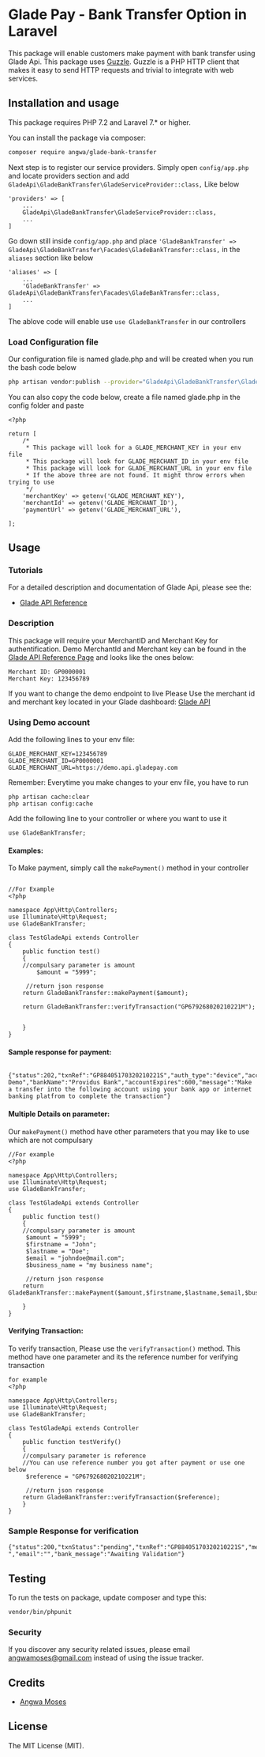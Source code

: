 # Glade Pay - Bank Transfer Option in Laravel

This package will enable customers make payment with bank transfer using Glade Api. This package uses [Guzzle](https://docs.guzzlephp.org/).  Guzzle is a PHP HTTP client that makes it easy to send HTTP requests and trivial to integrate with web services.


## Installation and usage

This package requires PHP 7.2 and Laravel 7.* or higher.  

You can install the package via composer:

```bash
composer require angwa/glade-bank-transfer
```
Next step is to register our service providers. Simply open ```config/app.php``` and locate  providers section and add  ```GladeApi\GladeBankTransfer\GladeServiceProvider::class,``` Like below
```
'providers' => [
    ...
    GladeApi\GladeBankTransfer\GladeServiceProvider::class,
    ...
]

```

Go down still inside ```config/app.php``` and place ```'GladeBankTransfer' => GladeApi\GladeBankTransfer\Facades\GladeBankTransfer::class,``` in the ```aliases``` section like below

```
'aliases' => [
    ...
    'GladeBankTransfer' => GladeApi\GladeBankTransfer\Facades\GladeBankTransfer::class,
    ...
]
```
The ablove code will enable use ```use GladeBankTransfer``` in our controllers

### Load Configuration file
Our configuration file is named glade.php and will be created when you run the bash code below
```bash
php artisan vendor:publish --provider="GladeApi\GladeBankTransfer\GladeServiceProvider"

```

You can also copy the code below, create a file named glade.php in the config folder and paste
```
<?php

return [
    /*
     * This package will look for a GLADE_MERCHANT_KEY in your env file
     * This package will look for GLADE_MERCHANT_ID in your env file
     * This package will look for GLADE_MERCHANT_URL in your env file
     * If the above three are not found. It might throw errors when trying to use
     */
    'merchantKey' => getenv('GLADE_MERCHANT_KEY'),
    'merchantId' => getenv('GLADE_MERCHANT_ID'),
    'paymentUrl' => getenv('GLADE_MERCHANT_URL'),

];

```
## Usage

### Tutorials
For a detailed description and documentation of Glade Api, please see the:
- [Glade API Reference](https://developer.glade.ng/docs/#getting-started)


### Description
This package will require your MerchantID and Merchant Key for authentification. Demo MerchantId and Merchant key can be found in the [Glade API Reference Page](https://developer.glade.ng/docs/#getting-started) and looks like the ones below: 

```
Merchant ID: GP0000001
Merchant Key: 123456789
```

If you want to change the demo endpoint to live Please Use the merchant id and merchant key located in your Glade dashboard:
[Glade API ](https://developer.glade.ng/docs/#getting-started)

### Using Demo account
Add the following lines to your env file:
```
GLADE_MERCHANT_KEY=123456789
GLADE_MERCHANT_ID=GP0000001
GLADE_MERCHANT_URL=https://demo.api.gladepay.com
```

Remember: Everytime you make changes to your env file, you have to run 
```
php artisan cache:clear
php artisan config:cache
``` 
Add the following line to your controller or where you want to use it
```
use GladeBankTransfer;
```
#### Examples:
To Make payment, simply call the ```makePayment()``` method in your controller
```

//For Example
<?php

namespace App\Http\Controllers;
use Illuminate\Http\Request;
use GladeBankTransfer;

class TestGladeApi extends Controller
{
    public function test()
    {
    //compulsary parameter is amount
        $amount = "5999";
     
     //return json response
    return GladeBankTransfer::makePayment($amount);

    return GladeBankTransfer::verifyTransaction("GP679268020210221M");


    }
}

```
#### Sample response for payment:
```
 {"status":202,"txnRef":"GP88405170320210221S","auth_type":"device","accountNumber":"9922554842","accountName":"GladePay Demo","bankName":"Providus Bank","accountExpires":600,"message":"Make a transfer into the following account using your bank app or internet banking platfrom to complete the transaction"}
 ```

#### Multiple Details on parameter: 
Our ```makePayment()``` method have other parameters that  you may like to use which are not compulsary

```
//For example
<?php

namespace App\Http\Controllers;
use Illuminate\Http\Request;
use GladeBankTransfer;

class TestGladeApi extends Controller
{
    public function test()
    {
    //compulsary parameter is amount
     $amount = "5999";
     $firstname = "John";
     $lastname = "Doe";
     $email = "johndoe@mail.com";
     $business_name = "my business name";

     //return json response 
    return GladeBankTransfer::makePayment($amount,$firstname,$lastname,$email,$business_name);

    }
}
```

#### Verifying Transaction:
To verify transaction, Please use the ```verifyTransaction()``` method.
This method have one parameter and its the reference number for verifying transaction
```
for example
<?php

namespace App\Http\Controllers;
use Illuminate\Http\Request;
use GladeBankTransfer;

class TestGladeApi extends Controller
{
    public function testVerify()
    {
    //compulsary parameter is reference
    //You can use reference number you got after payment or use one below
     $reference = "GP679268020210221M";

     //return json response    
    return GladeBankTransfer::verifyTransaction($reference);
    }
}
```  
### Sample Response for verification
```
{"status":200,"txnStatus":"pending","txnRef":"GP88405170320210221S","message":"PENDING","chargedAmount":0,"currency":"NGN","payment_method":"bank_transfer","fullname":" ","email":"","bank_message":"Awaiting Validation"}
```

## Testing

To run the tests on package, update composer and type this:

``` bash
vendor/bin/phpunit
```

### Security

If you discover any security related issues, please email angwamoses@gmail.com instead of using the issue tracker.

## Credits

- [Angwa Moses](https://github.com/angwa)


## License

The MIT License (MIT).


